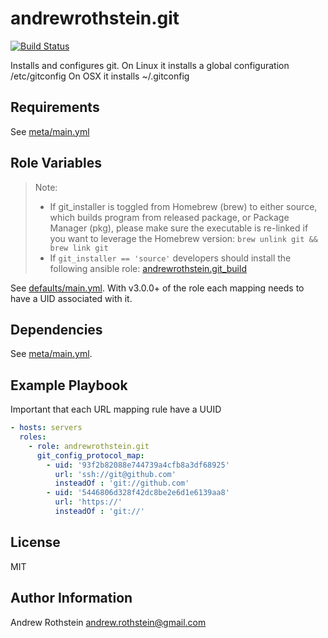 andrewrothstein.git
=========
[![Build Status](https://travis-ci.org/andrewrothstein/ansible-git.svg?branch=master)](https://travis-ci.org/andrewrothstein/ansible-git)

Installs and configures git.
On Linux it installs a global configuration /etc/gitconfig
On OSX it installs ~/.gitconfig

Requirements
------------

See [meta/main.yml](meta/main.yml)

Role Variables
--------------

> Note: 
> * If git_installer is toggled from Homebrew (brew) to either source, which builds program from released package, or Package Manager (pkg), please make sure the executable is re-linked if you want to leverage the Homebrew version: `brew unlink git && brew link git`
> * If `git_installer == 'source'` developers should install the following ansible role: [andrewrothstein.git_build](https://github.com/andrewrothstein/ansible-git_build)

See [defaults/main.yml](defaults/main.yml). With v3.0.0+ of the role
each mapping needs to have a UID associated with it.

Dependencies
------------

See [meta/main.yml](meta/main.yml).

Example Playbook
----------------

Important that each URL mapping rule have a UUID

```yml
- hosts: servers
  roles:
    - role: andrewrothstein.git
	  git_config_protocol_map:
	    - uid: '93f2b82088e744739a4cfb8a3df68925'
		  url: 'ssh://git@github.com'
		  insteadOf : 'git://github.com'
		- uid: '5446806d328f42dc8be2e6d1e6139aa8'
		  url: 'https://'
		  insteadOf : 'git://'
```

License
-------

MIT

Author Information
------------------

Andrew Rothstein <andrew.rothstein@gmail.com>
